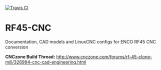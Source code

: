 [![Travis CI](https://img.shields.io/travis/KurtJacobson/RF45-CNC/master.svg?label=site)](https://travis-ci.org/KurtJacobson/RF45-CNC)

# RF45-CNC
Documentation, CAD models and LinuxCNC configs for ENCO RF45 CNC conversion

**CNCzone Build Thread:**
http://www.cnczone.com/forums/rf-45-clone-mill/326994-cnc-cad-engineering.html
